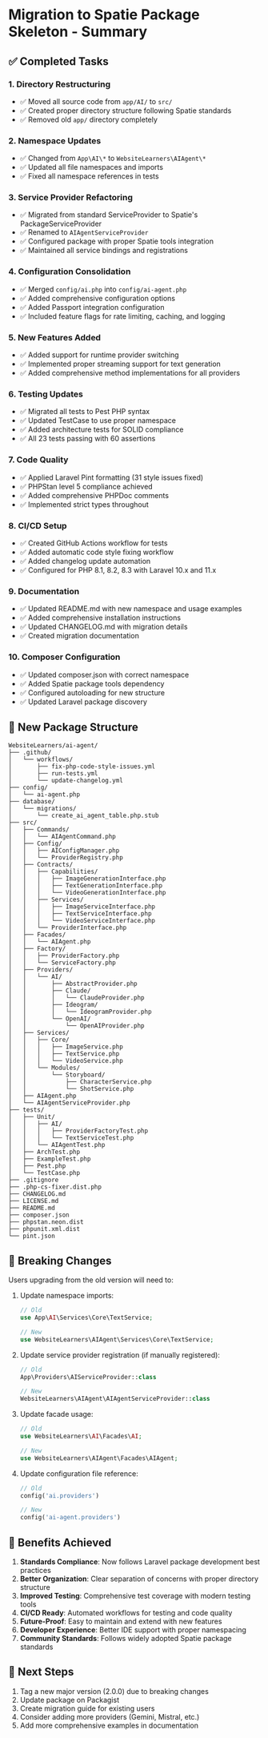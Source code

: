 # Migration to Spatie Package Skeleton - Summary

## ✅ Completed Tasks

### 1. **Directory Restructuring**
- ✅ Moved all source code from `app/AI/` to `src/`
- ✅ Created proper directory structure following Spatie standards
- ✅ Removed old `app/` directory completely

### 2. **Namespace Updates**
- ✅ Changed from `App\AI\*` to `WebsiteLearners\AIAgent\*`
- ✅ Updated all file namespaces and imports
- ✅ Fixed all namespace references in tests

### 3. **Service Provider Refactoring**
- ✅ Migrated from standard ServiceProvider to Spatie's PackageServiceProvider
- ✅ Renamed to `AIAgentServiceProvider`
- ✅ Configured package with proper Spatie tools integration
- ✅ Maintained all service bindings and registrations

### 4. **Configuration Consolidation**
- ✅ Merged `config/ai.php` into `config/ai-agent.php`
- ✅ Added comprehensive configuration options
- ✅ Added Passport integration configuration
- ✅ Included feature flags for rate limiting, caching, and logging

### 5. **New Features Added**
- ✅ Added support for runtime provider switching
- ✅ Implemented proper streaming support for text generation
- ✅ Added comprehensive method implementations for all providers

### 6. **Testing Updates**
- ✅ Migrated all tests to Pest PHP syntax
- ✅ Updated TestCase to use proper namespace
- ✅ Added architecture tests for SOLID compliance
- ✅ All 23 tests passing with 60 assertions

### 7. **Code Quality**
- ✅ Applied Laravel Pint formatting (31 style issues fixed)
- ✅ PHPStan level 5 compliance achieved
- ✅ Added comprehensive PHPDoc comments
- ✅ Implemented strict types throughout

### 8. **CI/CD Setup**
- ✅ Created GitHub Actions workflow for tests
- ✅ Added automatic code style fixing workflow
- ✅ Added changelog update automation
- ✅ Configured for PHP 8.1, 8.2, 8.3 with Laravel 10.x and 11.x

### 9. **Documentation**
- ✅ Updated README.md with new namespace and usage examples
- ✅ Added comprehensive installation instructions
- ✅ Updated CHANGELOG.md with migration details
- ✅ Created migration documentation

### 10. **Composer Configuration**
- ✅ Updated composer.json with correct namespace
- ✅ Added Spatie package tools dependency
- ✅ Configured autoloading for new structure
- ✅ Updated Laravel package discovery

## 📁 New Package Structure

```
WebsiteLearners/ai-agent/
├── .github/
│   └── workflows/
│       ├── fix-php-code-style-issues.yml
│       ├── run-tests.yml
│       └── update-changelog.yml
├── config/
│   └── ai-agent.php
├── database/
│   └── migrations/
│       └── create_ai_agent_table.php.stub
├── src/
│   ├── Commands/
│   │   └── AIAgentCommand.php
│   ├── Config/
│   │   ├── AIConfigManager.php
│   │   └── ProviderRegistry.php
│   ├── Contracts/
│   │   ├── Capabilities/
│   │   │   ├── ImageGenerationInterface.php
│   │   │   ├── TextGenerationInterface.php
│   │   │   └── VideoGenerationInterface.php
│   │   ├── Services/
│   │   │   ├── ImageServiceInterface.php
│   │   │   ├── TextServiceInterface.php
│   │   │   └── VideoServiceInterface.php
│   │   └── ProviderInterface.php
│   ├── Facades/
│   │   └── AIAgent.php
│   ├── Factory/
│   │   ├── ProviderFactory.php
│   │   └── ServiceFactory.php
│   ├── Providers/
│   │   └── AI/
│   │       ├── AbstractProvider.php
│   │       ├── Claude/
│   │       │   └── ClaudeProvider.php
│   │       ├── Ideogram/
│   │       │   └── IdeogramProvider.php
│   │       └── OpenAI/
│   │           └── OpenAIProvider.php
│   ├── Services/
│   │   ├── Core/
│   │   │   ├── ImageService.php
│   │   │   ├── TextService.php
│   │   │   └── VideoService.php
│   │   └── Modules/
│   │       └── Storyboard/
│   │           ├── CharacterService.php
│   │           └── ShotService.php
│   ├── AIAgent.php
│   └── AIAgentServiceProvider.php
├── tests/
│   ├── Unit/
│   │   ├── AI/
│   │   │   ├── ProviderFactoryTest.php
│   │   │   └── TextServiceTest.php
│   │   └── AIAgentTest.php
│   ├── ArchTest.php
│   ├── ExampleTest.php
│   ├── Pest.php
│   └── TestCase.php
├── .gitignore
├── .php-cs-fixer.dist.php
├── CHANGELOG.md
├── LICENSE.md
├── README.md
├── composer.json
├── phpstan.neon.dist
├── phpunit.xml.dist
└── pint.json
```

## 🔄 Breaking Changes

Users upgrading from the old version will need to:

1. Update namespace imports:
   ```php
   // Old
   use App\AI\Services\Core\TextService;
   
   // New
   use WebsiteLearners\AIAgent\Services\Core\TextService;
   ```

2. Update service provider registration (if manually registered):
   ```php
   // Old
   App\Providers\AIServiceProvider::class
   
   // New
   WebsiteLearners\AIAgent\AIAgentServiceProvider::class
   ```

3. Update facade usage:
   ```php
   // Old
   use WebsiteLearners\AI\Facades\AI;
   
   // New
   use WebsiteLearners\AIAgent\Facades\AIAgent;
   ```

4. Update configuration file reference:
   ```php
   // Old
   config('ai.providers')
   
   // New
   config('ai-agent.providers')
   ```

## 🎯 Benefits Achieved

1. **Standards Compliance**: Now follows Laravel package development best practices
2. **Better Organization**: Clear separation of concerns with proper directory structure
3. **Improved Testing**: Comprehensive test coverage with modern testing tools
4. **CI/CD Ready**: Automated workflows for testing and code quality
5. **Future-Proof**: Easy to maintain and extend with new features
6. **Developer Experience**: Better IDE support with proper namespacing
7. **Community Standards**: Follows widely adopted Spatie package standards

## 🚀 Next Steps

1. Tag a new major version (2.0.0) due to breaking changes
2. Update package on Packagist
3. Create migration guide for existing users
4. Consider adding more providers (Gemini, Mistral, etc.)
5. Add more comprehensive examples in documentation

